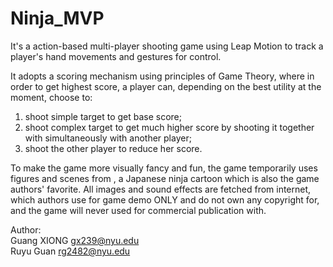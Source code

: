 Ninja_MVP
=========

It's a action-based multi-player shooting game using Leap Motion to track a player's hand movements and gestures for control.

It adopts a scoring mechanism using principles of Game Theory, where in order to get highest score, a player can, depending on the best utility at the moment, choose to:<br>
1) shoot simple target to get base score;<br>
2) shoot complex target to get much higher score by shooting it together with simultaneously with another player;<br>
3) shoot the other player to reduce her score.

To make the game more visually fancy and fun, the game temporarily uses figures and scenes from <Naruto>, a Japanese ninja cartoon which is also the game authors' favorite. All images and sound effects are fetched from internet, which authors use for game demo ONLY and do not own any copyright for, and the game will never used for commercial publication with.

Author:<br>
Guang XIONG  gx239@nyu.edu<br>
Ruyu Guan   rg2482@nyu.edu 

